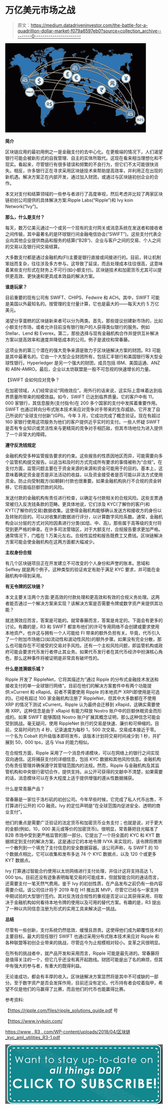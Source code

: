 # 万亿美元市场之战

> 原文：<https://medium.datadriveninvestor.com/the-battle-for-a-quadrillion-dollar-market-f079a6597eb0?source=collection_archive---------0----------------------->

![](img/fdbd2785a21d5ecc95d1ed56ee5393f7.png)

**简介**

区块链应用的最初用例之一是金融支付的去中心化。在更极端的情况下，人们渴望银行可能会被新形式的自我管理、自主的实体所取代。这现在看来相当理想化和不现实。看起来，尽管银行有很多错误和频繁的不良行为，但它们不太可能很快消失。相反，许多银行正在寻求采用区块链技术来帮助提高效率，并利用正在出现的新机遇。解决方案正在内部开发，通过加入财团，或通过与区块链初创企业的合作。

本文对支付和结算领域的一些参与者进行了高度审视，然后考虑并比较了两家区块链初创公司提供的具体解决方案:Ripple Labs(“Ripple”)和 Ivy koin Network(“Ivy”)。

**那么，什么是支付？**

每天，数万亿美元通过一个或另一个现有的支付网关或消息系统在发送者和接收者之间传输，其中最著名的是环球银行间金融电信协会(“SWIFT”)。这些支付代表企业向其他企业提供商品和服务的结算(“B2B”)、企业与客户之间的交易、个人之间的交易以及银行间交易结算。

大多数支付都是通过金融机构(FI)主要是银行直接或间接进行的。目前，转让机制笨拙而复杂，往往涉及多方参与。这导致了延误，而且处理成本往往很高，这意味着某些支付形式在财务上不可行(如小额支付)。区块链技术和加密货币尤其可以提供更高效、更快速和更具成本效益的解决方案。

**谁是玩家？**

目前重要的现有公司有 SWIFT、CHIPS、Fedwire 和 ACH。其中，SWIFT 可能是美国以外最知名的。按管理的支付量计算，它也是最大的——每天大约 5 万亿美元。

渴望分享蛋糕的区块链新来者可以分为两类。首先，那些提议创建新市场的，比如小额支付市场，或者允许目前没有银行账户的人获得类似银行的服务。例如 Stellar、Lend 和 Everex。第二，那些选择与现有金融机构合作并提供互补解决方案以提高效率和速度并降低成本的公司。例子是波纹和常春藤。

这项业务的第三个潜在的强大竞争来源是致力于区块链解决方案的财团。R3 可能是其中最著名的。它由一个大型企业财团所有，包括汇丰银行和美国银行等大型全球性银行。Hyperledger 是另一个强大的财团，成员包括 IBM、美国运通、ANZ 和 ABN-AMRO。最后，企业以太坊联盟是一股不可忽视的快速增长的力量。

【SWIFT 会如何应对竞争？

在加密领域，人们经常谈论“网络效应”。用外行的话来说，这实际上意味着达到临界质量所带来的规模效益。如今，SWIFT 已达到临界质量。它的客户中有 11，000 家银行，其信息服务(支付指令)在 200 多个国家的支付中发挥着重要作用。SWIFT 也通过转向分布式账本技术来应对竞争对手带来的生存威胁。它开发了自己所说的“全球支付创新”(GPI)。今年 3 月，它成功完成了概念验证。现在有超过 160 家银行使用这项服务为他们的客户提供近乎实时的支付。一些人怀疑 SWIFT 是否有专业知识或灵活性来与更精简的竞争对手相匹敌，但其市场地位为进入提供了一个非常大的障碍。

**遵守反洗钱规定**

金融机构受多种监管报告要求的约束。这些报告的性质因地区而异，可能需要向多个监管机构提交报告。以适当和及时的方式完成所有要求的事情被称为“合规”。在支付方面，监管问题主要在于资金来源的来源和资金可能用于的目的。基本上，这意味着确定资金是否是非法活动的收益，以及资金接受者是否可能以非法方式使用资金。防止向受制裁方(如朝鲜)付款也很重要。如果金融机构执行不合规的资金转移，它将面临巨额罚款的风险。

发送付款的金融机构有责任进行检查，以确定与付款相关的合规风险。这些支票通常被归入反洗钱条款的范畴。更具体地说，它们涉及 KYC(了解你的客户)和 KYT(了解你的交易)数据收集。这使得金融机构能够确认发送方和接收方的身份以及转账的目的。可以对收集的数据进行评分，以计算数字风险系数。通常，金融机构会以分层的方式对风险因素进行分类(如低、中、高)。那些属于高等级的支付将受到更严格的审查。在许多司法管辖区，对于大额支付，合规报告要求更加严格。通常情况下，门槛在 1 万美元左右。合规性监控和报告既费工又费钱。区块链解决方案可能会使金融机构在这两方面都大幅减少。

**主权身份合规**

有几个区块链项目正在开发建立不可改变的个人身份和声誉的账本。思域和 Selfkey 就是两个例子。这种类型的验证肯定有助于满足 KYC 要求，并可能在金融机构中得到采用。

**有无令牌的区块链？**

本文主要关注两个方面:更高效的付款处理和更高效和有效的合规义务处理。这两者能否通过一个解决方案来实现？该解决方案是否需要令牌或数字资产来提供其功能？

就涟漪效应而言，答案是可能的。就常春藤而言，答案是肯定的。下面会有更多的讨论。有趣的是，R3 和 SWIFT 都宣布他们的许可专用网络不会创建或要求使用本地资产。也许这与拥有一个人可能给 FI 带来的额外负担有关。毕竟，代币引入了一个附加市场敞口(如流动性和波动性风险)的额外步骤。如果没有完全分散，那么也可能存在不可接受的交易对手风险。还有一个主权风险问题，即监管机构或政府可能会要求代币发行者停止其业务。如果代币发行者在其代币经济中扮演核心角色，那么这种事件将被证明是非常具有破坏性的。

**什么是涟漪娱乐城？**

Ripple 开发了 RippleNet，它将其描述为“通过 Ripple 的分布式金融技术发送和接收支付的单一全球银行网络”。目前在他们的解决方案套件中有两个功能提供:xCurrent 和 xRapid。前者不需要使用 Ripple 的本地资产 XRP(即使用是可选的)。已经有超过 100 家金融机构注册了 RippleNet，但其中大多数都在不使用 XRP 的情况下测试 xCurrent。Ripple 认为最终会迁移到 xRapid，这确实需要使用 XRP。这种信念是由于 xRapid 有能力释放 Nostro 账户中的巨额休眠资金而形成的。如果 SWIFT 能够围绕 Nostro 账户扩展其概念证明，那么这种信念可能会受到挑战。毫无疑问，使用 RippleNet 执行的交易是快速、廉价和可伸缩的。目前，交易时间约为 4 秒，记录速度为每秒 1，500 次交易。交易成本接近于零。一个名为 Cobalt 的升级版本即将发布，该版本计划将交易时间减少到 1 秒，并扩展到 50，000 tps，这与 Visa 的能力相似。

在合规性方面，Ripple 采用了一个消息传递模块，可以在网络上的银行之间实现双向通信。这将捕获支付的详细信息，包括 KYC 数据和其他风险信息。金融机构仍有责任管理并确保遵守其管辖范围内的法规。然而，Ripple 与金融机构及其监管机构和中央银行密切合作，提供支持。从公开可获得的文献中不清楚，如果需要的话，消息模块可以在多大程度上适于提供增强的遵从性数据捕获。

什么是常青藤产品？

常春藤是一家位于洛杉矶的初创公司。今年早些时候，它完成了私人代币出售，不打算进行公开的 ICO 融资。Ivy 的定位声明是“在全球范围内促进安全、透明的商业支付”。

他们的重点是需要广泛验证的法定货币和加密货币业务支付；也就是说，对于更大的金额(例如，10，000 美元或等价的加密货币)。很明显，常青藤把目光瞄准了 B2B 市场中受到更严格监管的那一部分。它提出了一个将全面的 KYC 和 KYT 数据绑定到支付的解决方案。这是通过它的本地令牌 IVYA 来实现的，该令牌将携带一个散列到一个填充了支付信息的安全数据容器。该公司声称，与 SWIFT 的 10 个数据点相比，它可以收集和发布多达 74 个 KYC 数据点，以及 120 个或更多 KYT 数据点。

Ivy 打算通过智能合约使用以太坊网络进行支付处理，并估计这将支持高达 1，000 tps。目前还没有迹象表明每笔交易的可能成本，但就智能合同的通话而言，还需要支付一笔天然气费用。鉴于 Ivy 的初创性质，在产品发布之前仍有一些内容需要介绍。该公司估计将于 2019 年在 H1 推出其 MVP，尽管它已经与一家支持中期试验的大型银行签约。其对反洗钱合规性的重视是否足以让其获得采用，将取决于金融机构如何看待本地令牌的使用以及可用的替代方案。有趣的是，R3 提出了一种以共同信息注册为形式的实用工具来解决这一挑战。

**总结**

尽管有一些创新，支付系统仍然低效、缓慢且昂贵。这使得他们成为颠覆性技术的主要目标。最大的现任银行 SWIFT 也通过采用分布式账本技术来应对 Ripple 和各种联盟等初创企业带来的挑战，尽管迄今为止规模相对较小。变革之风很明显。

在所有的挑战者中，就产品开发和采用而言，Ripple 可能是最先进的。常春藤将是值得关注的一个，但它几乎还没有离开起跑线。财团可能是出了名的麻烦，但其中有强大的参与者，有重大的既得利益。

无论谁成功，都会有丰厚的收入。区块链解决方案显然将是其中不可或缺的一部分。至于数字资产是否会发挥作用，目前还没有定论。代币持有者会咬着指甲，希望不仅是他们的马赢得了比赛，而且他们的代币也能赢得比赛。

参考资料:

【https://ripple.com/files/ripple_solutions_guide.pdf 号

【https://www.ivykoin.com/ 

[https://www . R3 . com/WP-content/uploads/2018/04/区块链 _kyc_aml_utilities_R3-1.pdf](https://www.r3.com/wp-content/uploads/2018/04/blockchain_kyc_aml_utilities_R3-1.pdf)

[![](img/a75f58ee3bcb164cd9e9e1f82621510d.png)](http://eepurl.com/dqWBH1)